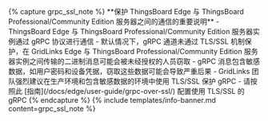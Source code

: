 <br>
{% capture grpc_ssl_note %}
**保护 ThingsBoard Edge 与 ThingsBoard Professional/Community Edition 服务器之间的通信的重要说明**
- ThingsBoard Edge 与 ThingsBoard Professional/Community Edition 服务器实例通过 gRPC 协议进行通信
- 默认情况下，gRPC 通道未通过 TLS/SSL 机制保护，在 GridLinks Edge 与 ThingsBoard Professional/Community Edition 服务器实例之间传输的二进制消息可能会被未经授权的人员窃取
- gRPC 消息包含敏感数据，如用户密码和设备凭据，窃取这些数据可能会导致严重后果
- GridLinks 团队强烈建议在生产环境和包含敏感数据的环境中使用 TLS/SSL 保护 gRPC
- 请按照此 [指南](/docs/edge/user-guide/grpc-over-ssl/) 配置使用 TLS/SSL 的 gRPC
{% endcapture %}
{% include templates/info-banner.md content=grpc_ssl_note %}